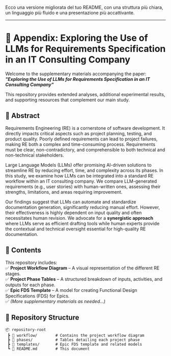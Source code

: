 Ecco una versione migliorata del tuo README, con una struttura più chiara, un linguaggio più fluido e una presentazione più accattivante.  

---

# 📄 Appendix: Exploring the Use of LLMs for Requirements Specification in an IT Consulting Company  

Welcome to the supplementary materials accompanying the paper:  
**_"Exploring the Use of LLMs for Requirements Specification in an IT Consulting Company"_**  

This repository provides extended analyses, additional experimental results, and supporting resources that complement our main study.  

## 📌 Abstract  
Requirements Engineering (RE) is a cornerstone of software development. It directly impacts critical aspects such as project planning, testing, and product quality. Poorly defined requirements can lead to project failures, making RE both a complex and time-consuming process. Requirements must be clear, non-contradictory, and comprehensible to both technical and non-technical stakeholders.  

Large Language Models (LLMs) offer promising AI-driven solutions to streamline RE by reducing effort, time, and complexity across its phases. In this study, we examine how LLMs can be integrated into a standard RE workflow within an IT consulting company. We compare LLM-generated requirements (e.g., user stories) with human-written ones, assessing their strengths, limitations, and areas requiring improvement.  

Our findings suggest that LLMs can automate and standardize documentation generation, significantly reducing manual effort. However, their effectiveness is highly dependent on input quality and often necessitates human revision. We advocate for a **synergistic approach** where LLMs serve as efficient drafting tools while human experts provide the contextual and technical oversight essential for high-quality RE documentation.  

## 📂 Contents  
This repository includes:  
✅ **Project Workflow Diagram** – A visual representation of the different RE stages.  
✅ **Project Phase Tables** – A structured breakdown of inputs, activities, and outputs for each phase.  
✅ **Epic FDS Template** – A model for creating Functional Design Specifications (FDS) for Epics.  
✅ *(More supplementary materials as needed...)*  

## 📁 Repository Structure  
```
📦 repository-root
 ┣ 📂 workflow/        # Contains the project workflow diagram  
 ┣ 📂 phases/          # Tables detailing each project phase  
 ┣ 📂 templates/       # Epic FDS template and related models  
 ┗ 📄 README.md        # This document  
```
